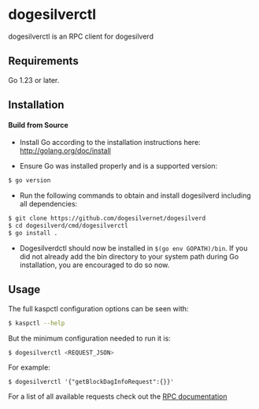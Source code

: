 # dogesilverctl

dogesilverctl is an RPC client for dogesilverd

## Requirements

Go 1.23 or later.

## Installation

#### Build from Source

- Install Go according to the installation instructions here:
  http://golang.org/doc/install

- Ensure Go was installed properly and is a supported version:

```bash
$ go version
```

- Run the following commands to obtain and install dogesilverd including all dependencies:

```bash
$ git clone https://github.com/dogesilvernet/dogesilverd
$ cd dogesilverd/cmd/dogesilverctl
$ go install .
```

- Dogesilverdctl should now be installed in `$(go env GOPATH)/bin`. If you did not already add the bin directory to your
  system path during Go installation, you are encouraged to do so now.

## Usage

The full kaspctl configuration options can be seen with:

```bash
$ kaspctl --help
```

But the minimum configuration needed to run it is:

```bash
$ dogesilverctl <REQUEST_JSON>
```

For example:

```
$ dogesilverctl '{"getBlockDagInfoRequest":{}}'
```

For a list of all available requests check out the [RPC documentation](infrastructure/network/netadapter/server/grpcserver/protowire/rpc.md)
